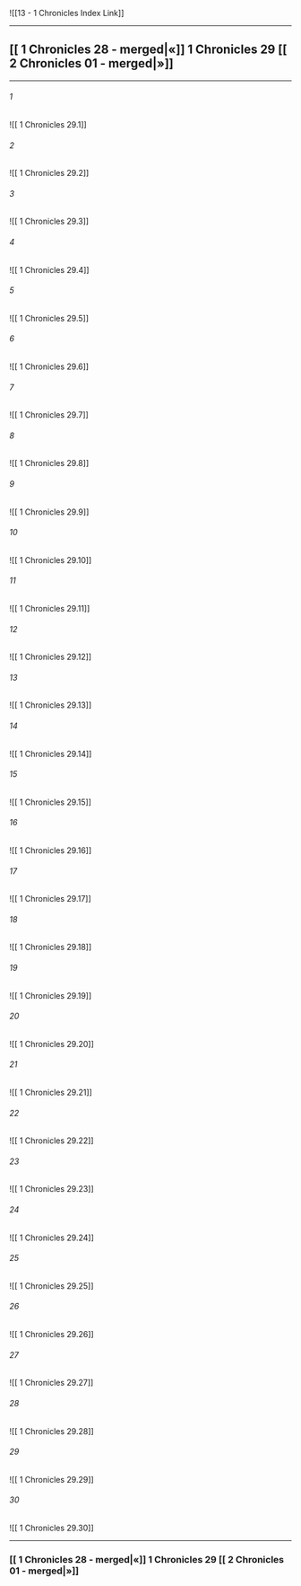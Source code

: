  ![[13 - 1 Chronicles Index Link]]

---
##  [[ 1 Chronicles 28 - merged|«]]  1 Chronicles 29 [[ 2 Chronicles 01 - merged|»]]

---

###### 1
![[ 1 Chronicles 29.1]] 

###### 2
![[ 1 Chronicles 29.2]] 

###### 3
![[ 1 Chronicles 29.3]] 

###### 4
![[ 1 Chronicles 29.4]]

###### 5 
![[ 1 Chronicles 29.5]] 

###### 6
![[ 1 Chronicles 29.6]] 

###### 7
![[ 1 Chronicles 29.7]] 

###### 8
![[ 1 Chronicles 29.8]] 

###### 9
![[ 1 Chronicles 29.9]] 

###### 10
![[ 1 Chronicles 29.10]] 

###### 11
![[ 1 Chronicles 29.11]] 

###### 12
![[ 1 Chronicles 29.12]]

###### 13
![[ 1 Chronicles 29.13]] 

###### 14
![[ 1 Chronicles 29.14]] 

###### 15
![[ 1 Chronicles 29.15]]

###### 16
![[ 1 Chronicles 29.16]] 

###### 17
![[ 1 Chronicles 29.17]]

###### 18
![[ 1 Chronicles 29.18]] 

###### 19
![[ 1 Chronicles 29.19]] 

###### 20
![[ 1 Chronicles 29.20]]

###### 21
![[ 1 Chronicles 29.21]] 

###### 22
![[ 1 Chronicles 29.22]] 

###### 23
![[ 1 Chronicles 29.23]]

###### 24
![[ 1 Chronicles 29.24]] 

###### 25
![[ 1 Chronicles 29.25]]

###### 26
![[ 1 Chronicles 29.26]] 

###### 27
![[ 1 Chronicles 29.27]] 

###### 28
![[ 1 Chronicles 29.28]]

###### 29
![[ 1 Chronicles 29.29]] 

###### 30
![[ 1 Chronicles 29.30]] 


---
###  [[ 1 Chronicles 28 - merged|«]]  1 Chronicles 29 [[ 2 Chronicles 01 - merged|»]]